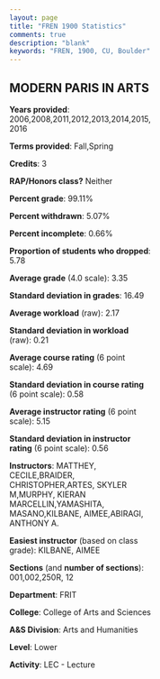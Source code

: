 ```yaml
---
layout: page
title: "FREN 1900 Statistics"
comments: true
description: "blank"
keywords: "FREN, 1900, CU, Boulder"
--- 
```

<head>
<script src="https://ajax.googleapis.com/ajax/libs/jquery/2.1.3/jquery.min.js"></script>
<script src="https://dl.dropboxusercontent.com/s/pc42nxpaw1ea4o9/highcharts.js?dl=0"></script>
<!-- <script src="../assets/js/highcharts.js"></script> -->
<style type="text/css">@font-face {
	font-family: "Bebas Neue";
	src: url(https://www.filehosting.org/file/details/544349/BebasNeue%20Regular.otf) format("opentype");
	}
	h1.Bebas { 
		font-family: "Bebas Neue", Verdana, Tahoma;
	}
</style>
</head>
<body>
	<div id="container" style="float: right; width: 45%; height: 88%; margin-left: 2.5%; margin-right: 2.5%;"></div>
	<script language="JavaScript">
		$(document).ready(function() {
		var chart = {type: 'column'};
		var title = {text: 'Grade Distribution'};
		var xAxis = {categories: ['A','B','C','D','F'],crosshair: true};
		var yAxis = {min: 0,title: {text: 'Percentage'}};
		var tooltip = {headerFormat: '<center><b><span style="font-size:20px">{point.key}</span></b></center>',
		               pointFormat: '<td style="padding:0"><b>{point.y:.1f}%</b></td>',
		               footerFormat: '</table>',shared: true,useHTML: true};
		var plotOptions = {column: {pointPadding: 0.0,borderWidth: 0}};  
		var credits = {enabled: false};var series= [{name: 'Percent',data: [54.01,35.14,6.98,2.07,1.81,]}];
		var json = {};
		json.chart = chart;
		json.title = title;
		json.tooltip = tooltip;
		json.xAxis = xAxis;
		json.yAxis = yAxis;  
		json.series = series;
		json.plotOptions = plotOptions;  
		json.credits = credits;
		$('#container').highcharts(json);
	});
	</script>
</body>
			   
## MODERN PARIS IN ARTS

**Years provided**: 2006,2008,2011,2012,2013,2014,2015,2016

**Terms provided**: Fall,Spring

**Credits**: 3

**RAP/Honors class?** Neither

**Percent grade**: 99.11%

**Percent withdrawn**: 5.07%

**Percent incomplete**: 0.66%

**Proportion of students who dropped**: 5.78

**Average grade** (4.0 scale): 3.35

**Standard deviation in grades**: 16.49

**Average workload** (raw): 2.17

**Standard deviation in workload** (raw): 0.21

**Average course rating** (6 point scale): 4.69

**Standard deviation in course rating** (6 point scale): 0.58

**Average instructor rating** (6 point scale): 5.15

**Standard deviation in instructor rating** (6 point scale): 0.56

**Instructors**: MATTHEY, CECILE,BRAIDER, CHRISTOPHER,ARTES, SKYLER M,MURPHY, KIERAN MARCELLIN,YAMASHITA, MASANO,KILBANE, AIMEE,ABIRAGI, ANTHONY A.

**Easiest instructor** (based on class grade): KILBANE, AIMEE

**Sections** (and **number of sections**): 001,002,250R, 12

**Department**: FRIT

**College**: College of Arts and Sciences

**A&S Division**: Arts and Humanities

**Level**: Lower

**Activity**: LEC - Lecture